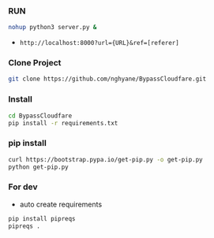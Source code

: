 ### RUN
```bash
nohup python3 server.py &
```
- ``http://localhost:8000?url={URL}&ref=[referer]``

### Clone Project
```bash
git clone https://github.com/nghyane/BypassCloudfare.git
```
### Install

```bash
cd BypassCloudfare
pip install -r requirements.txt
```

### pip install
```bash
curl https://bootstrap.pypa.io/get-pip.py -o get-pip.py
python get-pip.py
```

### For dev
- auto create requirements
```bash 
pip install pipreqs
pipreqs .
```
